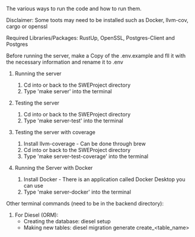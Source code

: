 The various ways to run the code and how to run them.

Disclaimer: Some toots may need to be installed such as Docker, 
llvm-cov, cargo or openssl

Required Libraries/Packages: RustUp, OpenSSL, Postgres-Client and Postgres

Before running the server, make a Copy of the .env.example and fll it with the 
 necessary information and rename it to .env

1. Running the server
   1. Cd into or back to the SWEProject directory
   2. Type 'make server' into the terminal


2. Testing the server 
   1. Cd into or back to the SWEProject directory
   2. Type 'make server-test' into the terminal


3. Testing the server with coverage
   1. Install llvm-coverage - Can be done through brew
   2. Cd into or back to the SWEProject directory
   3. Type 'make server-test-coverage' into the terminal


4. Running the Server with Docker 
   1. Install Docker - There is an application called Docker Desktop you can use
   2. Type 'make server-docker' into the terminal



Other terminal commands (need to be in the backend directory): 
1. For Diesel (ORM):
     - Creating the database: diesel setup
     - Making new tables: diesel migration generate create_<table_name>
